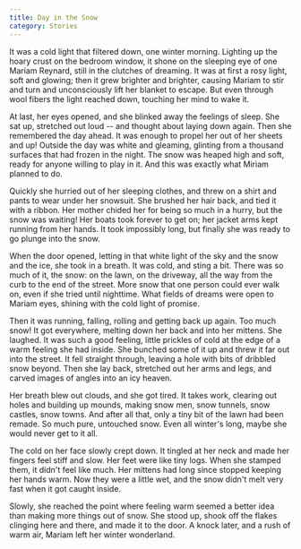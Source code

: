 ```yaml
---
title: Day in the Snow
category: Stories
---
```


It was a cold light that filtered down, one winter morning.  Lighting up
the hoary crust on the bedroom window, it shone on the sleeping eye of
one Mariam Reynard, still in the clutches of dreaming.  It was at first
a rosy light, soft and glowing; then it grew brighter and brighter,
causing Mariam to stir and turn and unconsciously lift her blanket to
escape.  But even through wool fibers the light reached down, touching
her mind to wake it.

At last, her eyes opened, and she blinked away the feelings of sleep.
She sat up, stretched out loud -- and thought about laying down again.
Then she remembered the day ahead.  It was enough to propel her out of
her sheets and up!  Outside the day was white and gleaming, glinting
from a thousand surfaces that had frozen in the night.  The snow was
heaped high and soft, ready for anyone willing to play in it.  And this
was exactly what Miriam planned to do.

Quickly she hurried out of her sleeping clothes, and threw on a shirt
and pants to wear under her snowsuit.  She brushed her hair back, and
tied it with a ribbon.  Her mother chided her for being so much in a
hurry, but the snow was waiting!  Her boats took forever to get on; her
jacket arms kept running from her hands.  It took impossibly long, but
finally she was ready to go plunge into the snow.

When the door opened, letting in that white light of the sky and the
snow and the ice, she took in a breath.  It was cold, and sting a bit.
There was so much of it, the snow: on the lawn, on the driveway, all the
way from the curb to the end of the street.  More snow that one person
could ever walk on, even if she tried until nighttime.  What fields of
dreams were open to Mariam eyes, shining with the cold light of promise.

Then it was running, falling, rolling and getting back up again.  Too
much snow!  It got everywhere, melting down her back and into her
mittens.  She laughed.  It was such a good feeling, little prickles of
cold at the edge of a warm feeling she had inside.  She bunched some of
it up and threw it far out into the street.  It fell straight through,
leaving a hole with bits of dribbled snow beyond.  Then she lay back,
stretched out her arms and legs, and carved images of angles into an icy
heaven.

Her breath blew out clouds, and she got tired.  It takes work, clearing
out holes and building up mounds, making snow men, snow tunnels, snow
castles, snow towns.  And after all that, only a tiny bit of the lawn
had been remade.  So much pure, untouched snow.  Even all winter's long,
maybe she would never get to it all.

The cold on her face slowly crept down.  It tingled at her neck and made
her fingers feel stiff and slow.  Her feet were like tiny logs.  When
she stamped them, it didn't feel like much.  Her mittens had long since
stopped keeping her hands warm.  Now they were a little wet, and the
snow didn't melt very fast when it got caught inside.

Slowly, she reached the point where feeling warm seemed a better idea
than making more things out of snow.  She stood up, shook off the flakes
clinging here and there, and made it to the door.  A knock later, and a
rush of warm air, Mariam left her winter wonderland.


